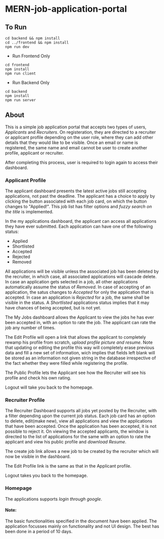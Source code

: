 # MERN-job-application-portal

## To Run

```
cd backend && npm install
cd ../frontend && npm install
npm run dev
```

- Run Frontend Only

```
cd frontend
npm install
npm run client
```

- Run Backend Only

```
cd backend
npm install
npm run server
```

## About

This is a simple job application portal that accepts two types of users, *Applicants* and *Recruiters*. On registeration, they are directed to a recruiter or applicant profile depending on the user role, where they can add other details that they would like to be visible. Once an email or name is registered, the same name and email cannot be user to create another profile, applicant or recruiter.

After completing this process, user is required to login again to access their dashboard.

### Applicant Profile

The applicant dashboard presents the latest active jobs still accepting applications, not past the deadline. The applicant has a choice to apply by clicking the button associated with each job card, on which the button changes to "Applied!". This job list has filter options and *fuzzy search on the title* is implemented.

In the my applications dashboard, the applicant can access all applications they have ever submitted. Each application can have one of the following status:
- Applied
- Shortlisted
- Accepted
- Rejected
- Removed

All applications will be visible unless the associated job has been deleted by the recruiter, in which case, all associated applications will cascade delete.
In case an application gets selected in a job, all other applications automatically assume the status of *Removed*. In case of accepting of an application, the satus changes to *Accepted* for only the application that is accepted. In case an application is *Rejected* for a job, the same shall be visible in the status. A *Shortlisted* applications status implies that it may have chances of being accepted, but is not yet.

The My Jobs dashboard allows the Applicant to view the jobs he has ever been accepted in, with an option to rate the job. The applicant can rate the job any number of times.

The Edit Profile will open a link that allows the applicant to completely rewamp his profile from scratch, *upload profile picture and resume*. Note that updating or editing the profile this way will completely erase previous data and fill a new set of information, wich implies that fields left blank will be stored as an information not given string in the database irrespective of the fact whether they were filled while registering the profile.

The Public Profile lets the Applicant see how the Recruiter will see his profile and check his own rating.

Logout will take you back to the homepage.

### Recruiter Profile

The Recruiter Dashboard supports all jobs yet posted by the Recruiter, with a filter depending upon the current job status. Each job card has an option to delete, edit(make new), view all applications and view the applications that have been accepted. Once the application has been accepted, it is not possible to reject it. On viewing the accepted applicants, the window is directed to the list of applications for the same with an option to rate the applicant and view his public profile and *download Resume*.

The create job link allows a new job to be created by the recruiter which will now be visible in the dashboard.

The Edit Profile link is the same as that in the Applicant profile.

Logout takes you back to the homepage.

### Homepage

The applications supports *login through google*.

#### Note:
The basic functionalities specified in the document have been applied.
The application focusses mainly on functionality and not UI design.
The best has been done in a period of 10 days.

